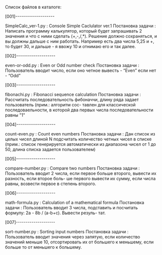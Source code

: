 Список файлов в каталоге:

[001]--------------------

SimpleCalc_ver-1.py		: Console Simple Caclulator ver.1
Постановка задачи		: Написать программу калькулятор, который будет запрашивать 2 значения и что с ними сделать
						  (+,-,/,*). Решение должно сохраняться, и вы должны дальше с ним работать. Например есть два
						  числа 5,25 и +, то будет 30, и дальше - я ввожу 10 и отнимаю его и так далее.

[002]--------------------

even-or-odd.py			: Even or Odd number check
Постановка задачи		: Пользователь вводит число, если оно четное вывесть - “Even” если нет - “Odd”

[003]--------------------

fibonachi.py			: Fibonacci sequence calculation
Постановка задачи		: Рассчитать последовательность фибоначчи, длину ряда задает пользователь (прим.: алгоритм сос-
						  тавлен для классической последоваельности, в которой два первых числа последовательности равны "1"

[004]--------------------

count-even.py			: Count even numbers
Постановка задачи		: Дан список из целых чисел длиной N подсчитать количество четных чисел в списке (прим.: список
					  	  генерируется автоматически из диапазона чисел от 1 до 50, длина списка задается пользователем)

[005]--------------------

compare-number.py		: Compare two numbers
Постановка задачи		: Пользователь вводит 2 числа, если первое больше второго, вывести их разность, если второе боль-
						  ше первого вывести их сумму, если числа равны, возвести первое в степень второго.

[006]--------------------

math-formula.py 		: Calculation of a mathematical formula
Постановка задачи   	: Пользователь вводит 3 числа, подставить и посчитать формулу: 2a - 8b / (a-b+c). Вывести резуль-
						  тат.

[007]--------------------

sort-number.py			: Sorting input numbers
Постановка задачи   	: Пользователь вводит значения через запятую, если количество значений меньше 10, отсортировать
						  их от большего к меньшему, если больше то от меньшего к большему.
